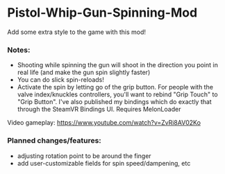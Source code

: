 # Pistol-Whip-Gun-Spinning-Mod

Add some extra style to the game with this mod!

### Notes:
  - Shooting while spinning the gun will shoot in the direction you point in real life (and make the gun spin slightly faster)
  - You can do slick spin-reloads!
  - Activate the spin by letting go of the grip button. For people with the valve index/knuckles controllers, you'll want to rebind "Grip Touch" to "Grip Button". I've also published my bindings which do exactly that through the SteamVR Bindings UI.
Requires MelonLoader

Video gameplay: https://www.youtube.com/watch?v=ZvRi8AV02Ko

### Planned changes/features: 
- adjusting rotation point to be around the finger
- add user-customizable fields for spin speed/dampening, etc
